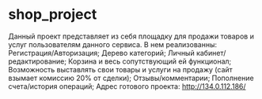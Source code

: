 # shop_project
Данный проект представляет из себя площадку для продажи товаров и услуг пользователям данного сервиса.
В нем реализованны: 
Регистрация/Авторизация;
Дерево категорий; 
Личный кабинет/редактирование; 
Корзина и весь сопутствующий ей функционал;
Возможность выставлять свои товары и услуги на продажу (сайт взымает комиссию 20% от сделки); 
Отзывы/комментарии;
Пополнение счета/история операций;
Адрес готового проекта: http://134.0.112.186/
